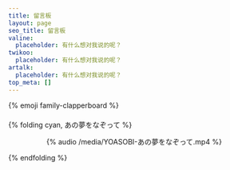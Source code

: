 ```yaml
---
title: 留言板
layout: page
seo_title: 留言板
valine:
  placeholder: 有什么想对我说的呢？
twikoo:
  placeholder: 有什么想对我说的呢？
artalk:
  placeholder: 有什么想对我说的呢？
top_meta: []
---
```


<style>.szyink-cloud-music{text-align: center;}</style>

<p class="p center logo ultra ">{% emoji family-clapperboard %}</p>

<div style="margin-top: 20px"></div>

{% folding cyan, あの夢をなぞって %}

<div style="text-align: center;">
{% audio /media/YOASOBI-あの夢をなぞって.mp4 %}
</div>

{% endfolding %}
